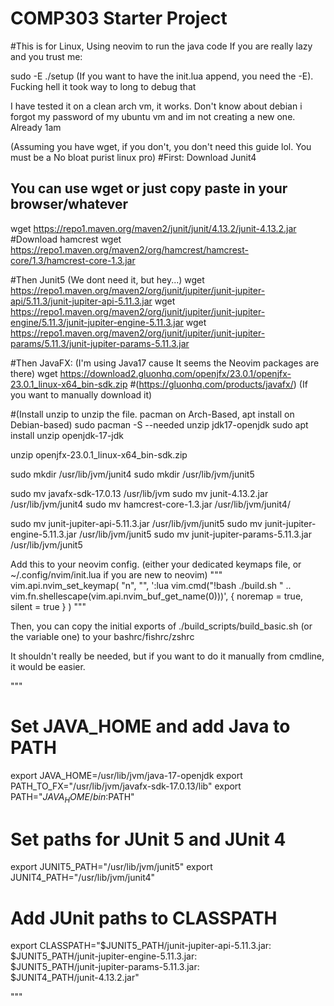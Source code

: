 # COMP303 Starter Project

#This is for Linux, Using neovim to run the java code
If you are really lazy and you trust me:

sudo -E ./setup
(If you want to have the init.lua append, you need the -E).
Fucking hell it took way to long to debug that

I have tested it on a clean arch vm, it works. Don't know about debian i forgot my password of my ubuntu vm and im not creating a new one. 
Already 1am



(Assuming you have wget, if you don't, you don't need this guide lol. You must be a No bloat purist linux pro)
#First: Download Junit4
## You can use wget or just copy paste in your browser/whatever
wget https://repo1.maven.org/maven2/junit/junit/4.13.2/junit-4.13.2.jar
#Download hamcrest
wget https://repo1.maven.org/maven2/org/hamcrest/hamcrest-core/1.3/hamcrest-core-1.3.jar



#Then Junit5 (We dont need it, but hey...)
wget https://repo1.maven.org/maven2/org/junit/jupiter/junit-jupiter-api/5.11.3/junit-jupiter-api-5.11.3.jar
wget https://repo1.maven.org/maven2/org/junit/jupiter/junit-jupiter-engine/5.11.3/junit-jupiter-engine-5.11.3.jar 
wget https://repo1.maven.org/maven2/org/junit/jupiter/junit-jupiter-params/5.11.3/junit-jupiter-params-5.11.3.jar 


#Then JavaFX: (I'm using Java17 cause It seems the Neovim packages are there)
wget https://download2.gluonhq.com/openjfx/23.0.1/openjfx-23.0.1_linux-x64_bin-sdk.zip
#(https://gluonhq.com/products/javafx/) (If you want to manually download it)


#(Install unzip to unzip the file. pacman on Arch-Based, apt install on Debian-based)
sudo pacman -S --needed unzip jdk17-openjdk
sudo apt install unzip openjdk-17-jdk


unzip openjfx-23.0.1_linux-x64_bin-sdk.zip

sudo mkdir /usr/lib/jvm/junit4
sudo mkdir /usr/lib/jvm/junit5


sudo mv javafx-sdk-17.0.13 /usr/lib/jvm
sudo mv junit-4.13.2.jar /usr/lib/jvm/junit4
sudo mv hamcrest-core-1.3.jar /usr/lib/jvm/junit4/


sudo mv junit-jupiter-api-5.11.3.jar /usr/lib/jvm/junit5
sudo mv junit-jupiter-engine-5.11.3.jar /usr/lib/jvm/junit5
sudo mv junit-jupiter-params-5.11.3.jar /usr/lib/jvm/junit5


Add this to your neovim config. (either your dedicated keymaps file, or ~/.config/nvim/init.lua if
you are new to neovim) 
"""
vim.api.nvim_set_keymap(
	"n",
	"<F6>",
	':lua vim.cmd("!bash ./build.sh " .. vim.fn.shellescape(vim.api.nvim_buf_get_name(0)))<CR>',
	{ noremap = true, silent = true }
)
"""


Then, you can copy the initial exports of ./build_scripts/build_basic.sh (or the variable one) to 
your bashrc/fishrc/zshrc

It shouldn't really be needed, but if you want to do it manually from cmdline, it would be easier.

""" 

# Set JAVA_HOME and add Java to PATH
export JAVA_HOME=/usr/lib/jvm/java-17-openjdk
export PATH_TO_FX="/usr/lib/jvm/javafx-sdk-17.0.13/lib"
export PATH="$JAVA_HOME/bin:$PATH"

# Set paths for JUnit 5 and JUnit 4
export JUNIT5_PATH="/usr/lib/jvm/junit5"
export JUNIT4_PATH="/usr/lib/jvm/junit4"

# Add JUnit paths to CLASSPATH
export CLASSPATH="$JUNIT5_PATH/junit-jupiter-api-5.11.3.jar:\
$JUNIT5_PATH/junit-jupiter-engine-5.11.3.jar:\
$JUNIT5_PATH/junit-jupiter-params-5.11.3.jar:\
$JUNIT4_PATH/junit-4.13.2.jar"

"""
